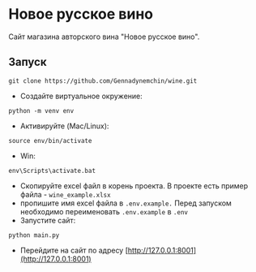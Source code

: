 # Новое русское вино

Сайт магазина авторского вина "Новое русское вино".

## Запуск

```git clone https://github.com/Gennadynemchin/wine.git```
- Создайте виртуальное окружение:
```
python -m venv env
```
- Активируйте (Mac/Linux):
```
source env/bin/activate
```
- Win:
```
env\Scripts\activate.bat
```
- Скопируйте excel файл в корень проекта. В проекте есть пример файла - 
```wine_example.xlsx```
- пропишите имя excel файла в ```.env.example.``` Перед запуском необходимо
переименовать ```.env.example``` в ```.env```
- Запустите сайт:
```
python main.py
```
- Перейдите на сайт по адресу [http://127.0.0.1:8001](http://127.0.0.1:8001)


